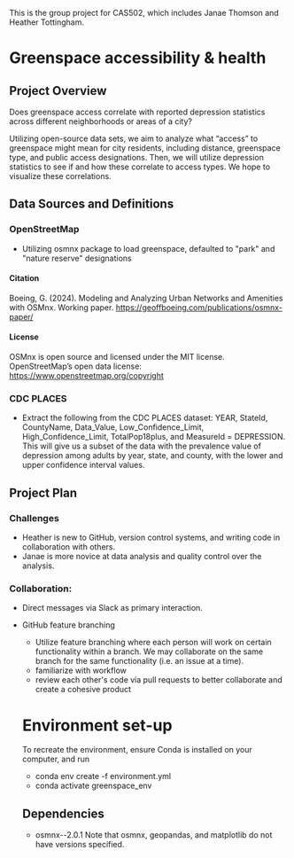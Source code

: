 This is the group project for CAS502, which includes Janae Thomson and Heather Tottingham. 

# Greenspace accessibility & health
## Project Overview

Does greenspace access correlate with reported depression statistics across different neighborhoods or areas of a city?

Utilizing open-source data sets, we aim to analyze what “access” to greenspace might mean for city residents, including distance, greenspace type, and public access designations. Then, we will utilize depression statistics to see if and how these correlate to access types. We hope to visualize these correlations.

## Data Sources and Definitions
### OpenStreetMap
- Utilizing osmnx package to load greenspace, defaulted to "park" and "nature reserve" designations
#### Citation
Boeing, G. (2024). Modeling and Analyzing Urban Networks and Amenities with OSMnx. Working paper. https://geoffboeing.com/publications/osmnx-paper/
#### License
OSMnx is open source and licensed under the MIT license. OpenStreetMap’s open data license: https://www.openstreetmap.org/copyright 
### CDC PLACES
- Extract the following from the CDC PLACES dataset: YEAR, StateId, CountyName, Data_Value, Low_Confidence_Limit, High_Confidence_Limit, TotalPop18plus, and MeasureId = DEPRESSION. This will give us a subset of the data with the prevalence value of depression among adults by year, state, and county, with the lower and upper confidence interval values. 

## Project Plan
### Challenges
- Heather is new to GitHub, version control systems, and writing code in collaboration with others.
- Janae is more novice at data analysis and quality control over the analysis.

### Collaboration: 
- Direct messages via Slack as primary interaction.
- GitHub feature branching
  + Utilize feature branching where each person will work on certain functionality within a branch. We may collaborate on the same branch for the same functionality (i.e. an issue at a time).
  + familiarize with workflow
  + review each other's code via pull requests to better collaborate and create a cohesive product

  # Environment set-up
  To recreate the environment, ensure Conda is installed on your computer, and run
  - conda env create -f environment.yml
  - conda activate greenspace_env

  ## Dependencies
  - osmnx--2.0.1 Note that osmnx, geopandas, and matplotlib do not have versions specified. 
